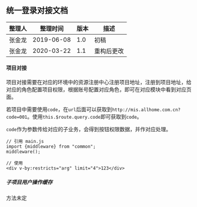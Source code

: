 ## 统一登录对接文档

整理人 | 整理时间 | 版本 | 描述
-- | -- | -- | --
张金龙 | 2019-06-08 | 1.0 | 初稿
张金龙 | 2020-03-22 | 1.1 | 重构后更改

#### 项目对接

项目对接需要在对应的环境中的资源注册中心注册项目地址，注册到项目地址，给对应的角色配置项目权限，根据账号配置对应角色，即可在对应模块中看到对应页面。

若项目中需要使用`code`，在`url`后面可以获取到`http://mis.allhome.com.cn?code=001`。使用`this.$route.query.code`即可获取到`code`。

`code`作为参数传给对应的子业务，会得到按钮权限数据，并作对应处理。

```
// 引用 main.js
import {middleware} from "common";
middleware();

// 使用
<div v-by:restricts="arg" limit="4">123</div>
```

##### 子项目用户操作缓存

方法未定
